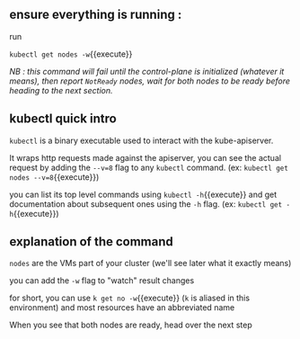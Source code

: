 ## ensure everything is running :
run

`kubectl get nodes -w`{{execute}}

_NB : this command will fail until the control-plane is initialized (whatever it means), then report `NotReady` nodes, wait for both nodes to be ready before heading to the next section._

## kubectl quick intro
`kubectl` is a binary executable used to interact with the kube-apiserver.

It wraps http requests made against the apiserver, you can see the actual request by adding the `--v=8` flag to any `kubectl` command. (ex: `kubectl get nodes --v=8`{{execute}})

you can list its top level commands using `kubectl -h`{{execute}} and get documentation about subsequent ones using the `-h` flag. (ex: `kubectl get -h`{{execute}})

## explanation of the command

`nodes` are the VMs part of your cluster (we'll see later what it exactly means)

you can add the `-w` flag to "watch" result changes

for short, you can use `k get no -w`{{execute}} (`k` is aliased in this environment) and most resources have an abbreviated name

When you see that both nodes are ready, head over the next step
